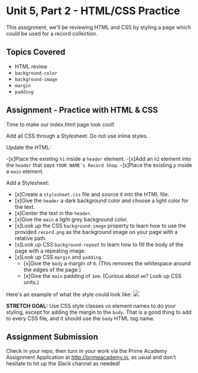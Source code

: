# Unit 5, Part 2 - HTML/CSS Practice

This assignment, we'll be reviewing HTML and CSS by styling a page which could be used for a record collection.

## Topics Covered

- HTML review
- `background-color`
- `background-image`
- `margin`
- `padding`

## Assignment - Practice with HTML & CSS

Time to make our index.html page look cool!

Add all CSS through a Stylesheet. Do not use inline styles.

Update the HTML:

-[x]Place the existing `h1` inside a `header` element. 
-[x]Add an `h2` element into the `header` that says `YOUR NAME's Record Shop`.
-[x]Place the existing `p` inside a `main` element.

Add a Stylesheet:

- [x]Create a `stylesheet.css` file and source it into the HTML file.
- [x]Give the `header` a dark background color and choose a light  color for the text.
- [x]Center the text in the `header`.
- [x]Give the `main` a light grey background color.
- [x]Look up the CSS `background-image` property to learn how to use the provided `record.png` as the background image on your page with a relative path.
- [x]Look up CSS `background-repeat` to learn how to fill the body of the page with a repeating image.
- [x]Look up CSS `margin` and `padding`. 
  - [x]Give the `body` a margin of `0`. (This removes the whitespace around the edges of the page.) 
  - [x]Give the `main` padding of `1em`. (Curious about `em`? Look up CSS units.)

Here's an example of what the style could look like:
<img src="./example.png">

__STRETCH GOAL:__ Use CSS style classes vs element names to do your styling, except for adding the margin to the `body`. That is a good thing to add to every CSS file, and it should use the `body` HTML tag name.

## Assignment Submission
Check in your repo, then turn in your work via the Prime Academy Assignment Application at http://primeacademy.io, as usual and don't hesitate to hit up the Slack channel as needed!
